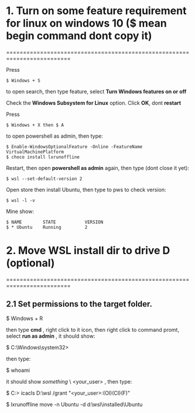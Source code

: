 # 1. Turn on some feature requirement for linux on windows 10 ($ mean begin command dont copy it)
=========================================================================

  Press
  
    $ Windows + S
    
  to open search, then type feature, select **Turn Windows features on or off**

  Check the **Windows Subsystem for Linux** option. Click **OK**, dont **restart**
  
  Press
  
    $ Windows + X then $ A
    
  to open powershell as admin, then type:
  
    $ Enable-WindowsOptionalFeature -Online -FeatureName VirtualMachinePlatform
    $ choco install lxrunoffline
    
  Restart, then open **powershell as admin** again, then type (dont close it yet):
  
    $ wsl --set-default-version 2
   
  Open store then install Ubuntu, then type to pws  to check version:
    
    $ wsl -l -v 
    
   Mine show:
   
    $ NAME        STATE           VERSION
    $ * Ubuntu    Running         2

# 2. Move WSL install dir to drive D (optional)
=========================================================================

2.1 Set permissions to the target folder.
----------------------------------------

  $ Windows + R 
  
  then type **cmd** , right click  to it icon,
  then right click to command promt, select **run as admin** , it should show:
  
  $ C:\Windows\system32>
  
  then type:
  
  $ whoami

  it should show *something* \ <your_user> , then type:

  $ C:\> icacls D:\wsl /grant "<your_user>:(OI)(CI)(F)"
  
  $ lxrunoffline move -n Ubuntu -d d:\wsl\installed\Ubuntu
  
  
